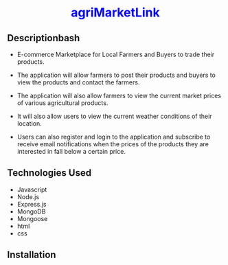 <h1 align="center" style="color:blue">agriMarketLink</h1>

## Descriptionbash

* E-commerce Marketplace for Local Farmers and Buyers to trade their products. 

* The application will allow farmers to post their products and buyers to view the products and contact the farmers.

* The application will also allow farmers to view the current market prices of various agricultural products.

* It will also allow users to view the current weather conditions of their location. 

* Users can also register and login to the application and subscribe to receive email notifications when the prices of the products they are interested in fall below a certain price.

## Technologies Used

- Javascript
- Node.js
- Express.js
- MongoDB
- Mongoose
- html
- css

## Installation
